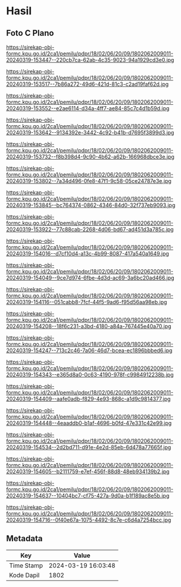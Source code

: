 # Hasil

## Foto C Plano

https://sirekap-obj-formc.kpu.go.id/2ca1/pemilu/pdpr/18/02/06/20/09/1802062009011-20240319-153447--220cb7ca-62ab-4c35-9023-94a1929cd3e0.jpg

https://sirekap-obj-formc.kpu.go.id/2ca1/pemilu/pdpr/18/02/06/20/09/1802062009011-20240319-153517--7b86a272-49d6-421d-81c3-c2ad19faf62d.jpg

https://sirekap-obj-formc.kpu.go.id/2ca1/pemilu/pdpr/18/02/06/20/09/1802062009011-20240319-153552--e2ae6114-d34a-4ff7-ae84-85c7c4d1b59d.jpg

https://sirekap-obj-formc.kpu.go.id/2ca1/pemilu/pdpr/18/02/06/20/09/1802062009011-20240319-153642--9134392e-3442-4c92-b41b-d7695f3899d3.jpg

https://sirekap-obj-formc.kpu.go.id/2ca1/pemilu/pdpr/18/02/06/20/09/1802062009011-20240319-153732--f8b398d4-9c90-4b62-a62b-166968dbce3e.jpg

https://sirekap-obj-formc.kpu.go.id/2ca1/pemilu/pdpr/18/02/06/20/09/1802062009011-20240319-153802--7a34d496-0fe8-47f1-9c58-05ce24787e3e.jpg

https://sirekap-obj-formc.kpu.go.id/2ca1/pemilu/pdpr/18/02/06/20/09/1802062009011-20240319-153845--bc764374-0862-4346-84d0-32f737eb9093.jpg

https://sirekap-obj-formc.kpu.go.id/2ca1/pemilu/pdpr/18/02/06/20/09/1802062009011-20240319-153922--77c88cab-2268-4d06-bd67-ad451d3a785c.jpg

https://sirekap-obj-formc.kpu.go.id/2ca1/pemilu/pdpr/18/02/06/20/09/1802062009011-20240319-154016--d7cf10d4-a13c-4b99-8087-417a540a1649.jpg

https://sirekap-obj-formc.kpu.go.id/2ca1/pemilu/pdpr/18/02/06/20/09/1802062009011-20240319-154049--9ce7d974-6fbe-4d3d-ac69-3a6bc20ad466.jpg

https://sirekap-obj-formc.kpu.go.id/2ca1/pemilu/pdpr/18/02/06/20/09/1802062009011-20240319-154116--051cabb8-7fcf-44f5-9ad6-f95d56aa98eb.jpg

https://sirekap-obj-formc.kpu.go.id/2ca1/pemilu/pdpr/18/02/06/20/09/1802062009011-20240319-154208--18f6c231-a3bd-4180-a84a-767445e40a70.jpg

https://sirekap-obj-formc.kpu.go.id/2ca1/pemilu/pdpr/18/02/06/20/09/1802062009011-20240319-154247--713c2c46-7a06-46d7-bcea-ec1896bbbed6.jpg

https://sirekap-obj-formc.kpu.go.id/2ca1/pemilu/pdpr/18/02/06/20/09/1802062009011-20240319-154343--e365d8a0-0c63-4190-978f-c9984912238b.jpg

https://sirekap-obj-formc.kpu.go.id/2ca1/pemilu/pdpr/18/02/06/20/09/1802062009011-20240319-154409--aafe0adb-f829-4e93-868c-a1d9c9814377.jpg

https://sirekap-obj-formc.kpu.go.id/2ca1/pemilu/pdpr/18/02/06/20/09/1802062009011-20240319-154448--4eaaddb0-b1af-4696-b0fd-47e331c42e99.jpg

https://sirekap-obj-formc.kpu.go.id/2ca1/pemilu/pdpr/18/02/06/20/09/1802062009011-20240319-154534--2d2bd711-d91e-4e2d-85eb-6d478a77665f.jpg

https://sirekap-obj-formc.kpu.go.id/2ca1/pemilu/pdpr/18/02/06/20/09/1802062009011-20240319-154605--b2111759-e7ef-456f-88d8-48eb934139b2.jpg

https://sirekap-obj-formc.kpu.go.id/2ca1/pemilu/pdpr/18/02/06/20/09/1802062009011-20240319-154637--10404bc7-cf75-427a-9d0a-b1f189ac8e5b.jpg

https://sirekap-obj-formc.kpu.go.id/2ca1/pemilu/pdpr/18/02/06/20/09/1802062009011-20240319-154716--0f40e67a-1075-4492-8c7e-c6d4a7254bcc.jpg


## Metadata

| Key        | Value               |
| ---------- | ------------------- |
| Time Stamp | 2024-03-19 16:03:48 |
| Kode Dapil | 1802                |




